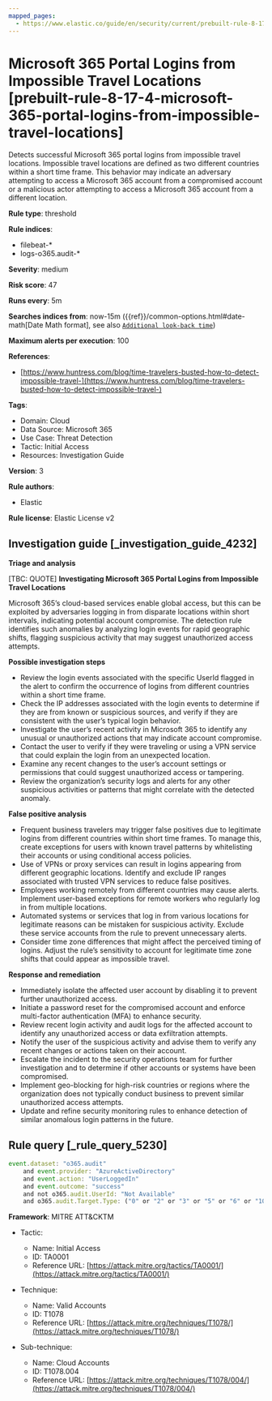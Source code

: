 ```yaml
---
mapped_pages:
  - https://www.elastic.co/guide/en/security/current/prebuilt-rule-8-17-4-microsoft-365-portal-logins-from-impossible-travel-locations.html
---
```


# Microsoft 365 Portal Logins from Impossible Travel Locations [prebuilt-rule-8-17-4-microsoft-365-portal-logins-from-impossible-travel-locations]

Detects successful Microsoft 365 portal logins from impossible travel locations. Impossible travel locations are defined as two different countries within a short time frame. This behavior may indicate an adversary attempting to access a Microsoft 365 account from a compromised account or a malicious actor attempting to access a Microsoft 365 account from a different location.

**Rule type**: threshold

**Rule indices**:

* filebeat-*
* logs-o365.audit-*

**Severity**: medium

**Risk score**: 47

**Runs every**: 5m

**Searches indices from**: now-15m ({{ref}}/common-options.html#date-math[Date Math format], see also [`Additional look-back time`](docs-content://solutions/security/detect-and-alert/create-detection-rule.md#rule-schedule))

**Maximum alerts per execution**: 100

**References**:

* [https://www.huntress.com/blog/time-travelers-busted-how-to-detect-impossible-travel-](https://www.huntress.com/blog/time-travelers-busted-how-to-detect-impossible-travel-)

**Tags**:

* Domain: Cloud
* Data Source: Microsoft 365
* Use Case: Threat Detection
* Tactic: Initial Access
* Resources: Investigation Guide

**Version**: 3

**Rule authors**:

* Elastic

**Rule license**: Elastic License v2

## Investigation guide [_investigation_guide_4232]

**Triage and analysis**

[TBC: QUOTE]
**Investigating Microsoft 365 Portal Logins from Impossible Travel Locations**

Microsoft 365’s cloud-based services enable global access, but this can be exploited by adversaries logging in from disparate locations within short intervals, indicating potential account compromise. The detection rule identifies such anomalies by analyzing login events for rapid geographic shifts, flagging suspicious activity that may suggest unauthorized access attempts.

**Possible investigation steps**

* Review the login events associated with the specific UserId flagged in the alert to confirm the occurrence of logins from different countries within a short time frame.
* Check the IP addresses associated with the login events to determine if they are from known or suspicious sources, and verify if they are consistent with the user’s typical login behavior.
* Investigate the user’s recent activity in Microsoft 365 to identify any unusual or unauthorized actions that may indicate account compromise.
* Contact the user to verify if they were traveling or using a VPN service that could explain the login from an unexpected location.
* Examine any recent changes to the user’s account settings or permissions that could suggest unauthorized access or tampering.
* Review the organization’s security logs and alerts for any other suspicious activities or patterns that might correlate with the detected anomaly.

**False positive analysis**

* Frequent business travelers may trigger false positives due to legitimate logins from different countries within short time frames. To manage this, create exceptions for users with known travel patterns by whitelisting their accounts or using conditional access policies.
* Use of VPNs or proxy services can result in logins appearing from different geographic locations. Identify and exclude IP ranges associated with trusted VPN services to reduce false positives.
* Employees working remotely from different countries may cause alerts. Implement user-based exceptions for remote workers who regularly log in from multiple locations.
* Automated systems or services that log in from various locations for legitimate reasons can be mistaken for suspicious activity. Exclude these service accounts from the rule to prevent unnecessary alerts.
* Consider time zone differences that might affect the perceived timing of logins. Adjust the rule’s sensitivity to account for legitimate time zone shifts that could appear as impossible travel.

**Response and remediation**

* Immediately isolate the affected user account by disabling it to prevent further unauthorized access.
* Initiate a password reset for the compromised account and enforce multi-factor authentication (MFA) to enhance security.
* Review recent login activity and audit logs for the affected account to identify any unauthorized access or data exfiltration attempts.
* Notify the user of the suspicious activity and advise them to verify any recent changes or actions taken on their account.
* Escalate the incident to the security operations team for further investigation and to determine if other accounts or systems have been compromised.
* Implement geo-blocking for high-risk countries or regions where the organization does not typically conduct business to prevent similar unauthorized access attempts.
* Update and refine security monitoring rules to enhance detection of similar anomalous login patterns in the future.


## Rule query [_rule_query_5230]

```js
event.dataset: "o365.audit"
    and event.provider: "AzureActiveDirectory"
    and event.action: "UserLoggedIn"
    and event.outcome: "success"
    and not o365.audit.UserId: "Not Available"
    and o365.audit.Target.Type: ("0" or "2" or "3" or "5" or "6" or "10")
```

**Framework**: MITRE ATT&CKTM

* Tactic:

    * Name: Initial Access
    * ID: TA0001
    * Reference URL: [https://attack.mitre.org/tactics/TA0001/](https://attack.mitre.org/tactics/TA0001/)

* Technique:

    * Name: Valid Accounts
    * ID: T1078
    * Reference URL: [https://attack.mitre.org/techniques/T1078/](https://attack.mitre.org/techniques/T1078/)

* Sub-technique:

    * Name: Cloud Accounts
    * ID: T1078.004
    * Reference URL: [https://attack.mitre.org/techniques/T1078/004/](https://attack.mitre.org/techniques/T1078/004/)




